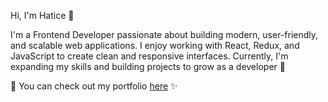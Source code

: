Hi, I'm Hatice 👋

I'm a Frontend Developer passionate about building modern, user-friendly, and scalable web applications.
I enjoy working with React, Redux, and JavaScript to create clean and responsive interfaces.
Currently, I'm expanding my skills and building projects to grow as a developer 🚀

📌 You can check out my portfolio [here](https://haticekatranciakgul.github.io/portfolio/) ✨
